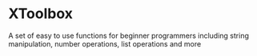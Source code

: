 # XToolbox

A set of easy to use functions for beginner programmers including string manipulation, number operations, list operations and more
